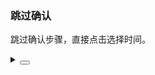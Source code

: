 ### 跳过确认

跳过确认步骤，直接点击选择时间。

<div class="cell-demo vp-raw">
  <yc-time-picker
    disableConfirm
    style="width: 194px; margin: 0 24px 24px 0;" />
  <yc-time-picker
    type="time-range"
    disableConfirm
    style="width: 252px; margin: 0 24px 24px 0;" />
</div>

<details>
<summary>
 <button class="code-btn"  >
    <icon-code />
 </button>
</summary>

```vue
<template>
  <yc-time-picker
    disableConfirm
    style="width: 194px; margin: 0 24px 24px 0;" />
  <yc-time-picker
    type="time-range"
    disableConfirm
    style="width: 252px; margin: 0 24px 24px 0;" />
</template>
```

</details>
